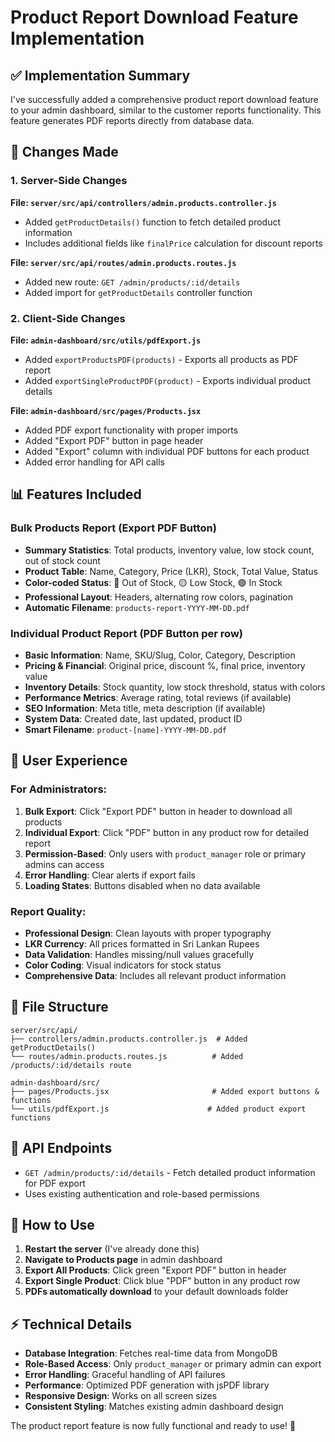 # Product Report Download Feature Implementation

## ✅ Implementation Summary

I've successfully added a comprehensive product report download feature to your admin dashboard, similar to the customer reports functionality. This feature generates PDF reports directly from database data.

## 🔧 Changes Made

### 1. Server-Side Changes

**File: `server/src/api/controllers/admin.products.controller.js`**
- Added `getProductDetails()` function to fetch detailed product information
- Includes additional fields like `finalPrice` calculation for discount reports

**File: `server/src/api/routes/admin.products.routes.js`**  
- Added new route: `GET /admin/products/:id/details`
- Added import for `getProductDetails` controller function

### 2. Client-Side Changes

**File: `admin-dashboard/src/utils/pdfExport.js`**
- Added `exportProductsPDF(products)` - Exports all products as PDF report
- Added `exportSingleProductPDF(product)` - Exports individual product details

**File: `admin-dashboard/src/pages/Products.jsx`**
- Added PDF export functionality with proper imports
- Added "Export PDF" button in page header
- Added "Export" column with individual PDF buttons for each product
- Added error handling for API calls

## 📊 Features Included

### Bulk Products Report (Export PDF Button)
- **Summary Statistics**: Total products, inventory value, low stock count, out of stock count
- **Product Table**: Name, Category, Price (LKR), Stock, Total Value, Status
- **Color-coded Status**: 🔴 Out of Stock, 🟡 Low Stock, 🟢 In Stock
- **Professional Layout**: Headers, alternating row colors, pagination
- **Automatic Filename**: `products-report-YYYY-MM-DD.pdf`

### Individual Product Report (PDF Button per row)
- **Basic Information**: Name, SKU/Slug, Color, Category, Description
- **Pricing & Financial**: Original price, discount %, final price, inventory value
- **Inventory Details**: Stock quantity, low stock threshold, status with colors
- **Performance Metrics**: Average rating, total reviews (if available)
- **SEO Information**: Meta title, meta description (if available) 
- **System Data**: Created date, last updated, product ID
- **Smart Filename**: `product-[name]-YYYY-MM-DD.pdf`

## 🎯 User Experience

### For Administrators:
1. **Bulk Export**: Click "Export PDF" button in header to download all products
2. **Individual Export**: Click "PDF" button in any product row for detailed report
3. **Permission-Based**: Only users with `product_manager` role or primary admins can access
4. **Error Handling**: Clear alerts if export fails
5. **Loading States**: Buttons disabled when no data available

### Report Quality:
- **Professional Design**: Clean layouts with proper typography
- **LKR Currency**: All prices formatted in Sri Lankan Rupees
- **Data Validation**: Handles missing/null values gracefully  
- **Color Coding**: Visual indicators for stock status
- **Comprehensive Data**: Includes all relevant product information

## 📁 File Structure

```
server/src/api/
├── controllers/admin.products.controller.js  # Added getProductDetails()
└── routes/admin.products.routes.js          # Added /products/:id/details route

admin-dashboard/src/
├── pages/Products.jsx                       # Added export buttons & functions
└── utils/pdfExport.js                      # Added product export functions
```

## 🔌 API Endpoints

- `GET /admin/products/:id/details` - Fetch detailed product information for PDF export
- Uses existing authentication and role-based permissions

## 🚀 How to Use

1. **Restart the server** (I've already done this)
2. **Navigate to Products page** in admin dashboard
3. **Export All Products**: Click green "Export PDF" button in header
4. **Export Single Product**: Click blue "PDF" button in any product row
5. **PDFs automatically download** to your default downloads folder

## ⚡ Technical Details

- **Database Integration**: Fetches real-time data from MongoDB
- **Role-Based Access**: Only `product_manager` or primary admin can export
- **Error Handling**: Graceful handling of API failures
- **Performance**: Optimized PDF generation with jsPDF library
- **Responsive Design**: Works on all screen sizes
- **Consistent Styling**: Matches existing admin dashboard design

The product report feature is now fully functional and ready to use! 🎉
